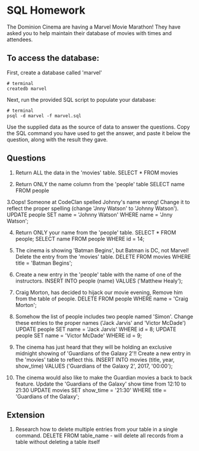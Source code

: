 # SQL Homework

The Dominion Cinema are having a Marvel Movie Marathon! They have asked you to help maintain their database of movies with times and attendees.

## To access the database:

First, create a database called 'marvel'
```
# terminal
createdb marvel
```

Next, run the provided SQL script to populate your database:
```
# terminal
psql -d marvel -f marvel.sql
```

Use the supplied data as the source of data to answer the questions.  Copy the SQL command you have used to get the answer, and paste it below the question, along with the result they gave.

## Questions

1. Return ALL the data in the 'movies' table.
  SELECT * FROM movies

2. Return ONLY the name column from the 'people' table
  SELECT name FROM people

3.Oops! Someone at CodeClan spelled Johnny's name wrong! Change it to reflect the proper spelling (change 'Jnny Watson' to 'Johnny Watson').
  UPDATE people SET name = 'Johnny Watson' WHERE name = 'Jnny Watson';

4. Return ONLY your name from the 'people' table.
  SELECT * FROM people;
  SELECT name FROM people WHERE id = 14;

5. The cinema is showing 'Batman Begins', but Batman is DC, not Marvel! Delete the entry from the 'movies' table.
  DELETE FROM movies WHERE title = 'Batman Begins';

6. Create a new entry in the 'people' table with the name of one of the instructors.
  INSERT INTO people (name) VALUES ('Matthew Healy');

7. Craig Morton, has decided to hijack our movie evening, Remove him from the table of people.
  DELETE FROM people WHERE name = 'Craig Morton';

8. Somehow the list of people includes two people named 'Simon'. Change these entries to the proper names ('Jack Jarvis' and 'Victor McDade')
  UPDATE people SET name = 'Jack Jarvis' WHERE id = 8;
  UPDATE people SET name = 'Victor McDade' WHERE id = 9;

9. The cinema has just heard that they will be holding an exclusive midnight showing of 'Guardians of the Galaxy 2'!! Create a new entry in the 'movies' table to reflect this.
  INSERT INTO movies (title, year, show_time) VALUES ('Guardians of the Galaxy 2', 2017, '00:00');

10. The cinema would also like to make the Guardian movies a back to back feature. Update the 'Guardians of the Galaxy' show time from 12:10 to 21:30
  UPDATE movies SET show_time = '21:30' WHERE title = 'Guardians of the Galaxy';


## Extension

1. Research how to delete multiple entries from your table in a single command.
  DELETE FROM table_name - will delete all records from a table without deleting a table itself
